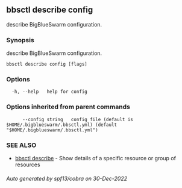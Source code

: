 ## bbsctl describe config

describe BigBlueSwarm configuration.

### Synopsis

describe BigBlueSwarm configuration.

```
bbsctl describe config [flags]
```

### Options

```
  -h, --help   help for config
```

### Options inherited from parent commands

```
      --config string   config file (default is $HOME/.bigblueswarm/.bbsctl.yml) (default "$HOME/.bigblueswarm/.bbsctl.yml")
```

### SEE ALSO

* [bbsctl describe](bbsctl_describe.md)	 - Show details of a specific resource or group of resources

###### Auto generated by spf13/cobra on 30-Dec-2022
